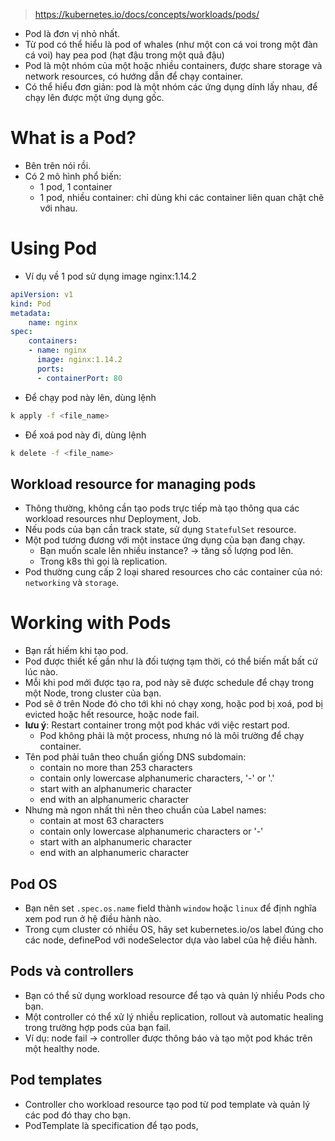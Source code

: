 > https://kubernetes.io/docs/concepts/workloads/pods/

- Pod là đơn vị nhỏ nhất.
- Từ pod có thể hiểu là pod of whales (như một con cá voi trong một đàn cá voi) hay pea pod (hạt đậu trong một quả đậu)
- Pod là một nhóm của một hoặc nhiều containers, được share storage và network resources, có hướng dẫn để chạy container.
- Có thể hiểu đơn giản: pod là một nhóm các ứng dụng dính lấy nhau, để chạy lên được một ứng dụng gốc.

# What is a Pod?
- Bên trên nói rồi. 
- Có 2 mô hình phổ biến:
    - 1 pod, 1 container
    - 1 pod, nhiều container: chỉ dùng khi các container liên quan chặt chẽ với nhau.

# Using Pod
- Ví dụ về 1 pod sử dụng image nginx:1.14.2

```yml
apiVersion: v1
kind: Pod
metadata:
    name: nginx
spec:
    containers:
    - name: nginx
      image: nginx:1.14.2
      ports:
      - containerPort: 80
```
- Để chạy pod này lên, dùng lệnh
```bash
k apply -f <file_name>
```
- Để xoá pod này đi, dùng lệnh
```bash
k delete -f <file_name>
```
## Workload resource for managing pods
- Thông thường, không cần tạo pods trực tiếp mà tạo thông qua các workload resources như Deployment, Job.
- Nếu pods của bạn cần track state, sử dụng `StatefulSet` resource.
- Một pod tương đương với một instace ứng dụng của bạn đang chạy.
    - Bạn muốn scale lên nhiều instance? -> tăng số lượng pod lên.
    - Trong k8s thì gọi là replication.
- Pod thường cung cấp 2 loại shared resources cho các container của nó: `networking` và `storage`.

# Working with Pods
- Bạn rất hiếm khi tạo pod.
- Pod được thiết kế gần như là đối tượng tạm thời, có thể biến mất bất cứ lúc nào.
- Mỗi khi pod mới được tạo ra, pod này sẽ được schedule để chạy trong một Node, trong cluster của bạn.
- Pod sẽ ở trên Node đó cho tới khi nó chạy xong, hoặc pod bị xoá, pod bị evicted hoặc hết resource, hoặc node fail.
- **lưu ý**: Restart container trong một pod khác với việc restart pod.
    - Pod không phải là một process, nhưng nó là môi trường để chạy container.
- Tên pod phải tuân theo chuẩn giống DNS subdomain:
    - contain no more than 253 characters
    - contain only lowercase alphanumeric characters, '-' or '.'
    - start with an alphanumeric character
    - end with an alphanumeric character
- Nhưng mà ngon nhất thì nên theo chuẩn của Label names:
    - contain at most 63 characters
    - contain only lowercase alphanumeric characters or '-'
    - start with an alphanumeric character
    - end with an alphanumeric character

## Pod OS
- Bạn nên set `.spec.os.name` field thành `window` hoặc `linux` để định nghĩa xem pod run ở hệ điều hành nào.
- Trong cụm cluster có nhiều OS, hãy set kubernetes.io/os label đúng cho các node, definePod với nodeSelector dựa vào label của hệ điều hành.

## Pods và controllers
- Bạn có thể sử dụng workload resource để tạo và quản lý nhiều Pods cho bạn.
- Một controller có thể xử lý nhiều replication, rollout và automatic healing trong trường hợp pods của bạn fail.
- Ví dụ: node fail -> controller được thông báo và tạo một pod khác trên một healthy node.

## Pod templates
- Controller cho workload resource tạo pod từ pod template và quản lý các pod đó thay cho bạn.
- PodTemplate là specification để tạo pods, 